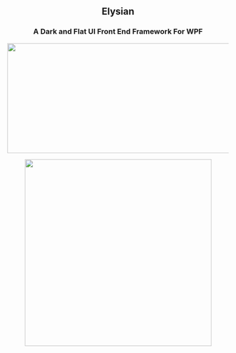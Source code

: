 <h2 align="center">Elysian</h2>
<h3 align="center">A Dark and Flat UI Front End Framework For WPF</h3>

<p align="center">
  <img width="880" height="250" src="https://i.imgur.com/N03Vx4V.png">
</p>


<p align="center">
  <img height="425" src="https://i.imgur.com/2o0wIMP.gif">
</p>
